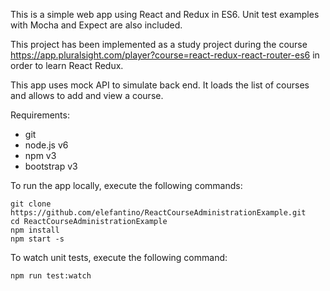 This is a simple web app using React and Redux in ES6. 
Unit test examples with Mocha and Expect are also included.

This project has been implemented as a study project during the course 
https://app.pluralsight.com/player?course=react-redux-react-router-es6 in order to learn 
React Redux. 

This app uses mock API to simulate back end. It loads the list of courses and allows to add 
and view a course.   

Requirements:
- git
- node.js v6
- npm v3
- bootstrap v3

To run the app locally, execute the following commands:
```
git clone https://github.com/elefantino/ReactCourseAdministrationExample.git
cd ReactCourseAdministrationExample
npm install
npm start -s
```

To watch unit tests, execute the following command:
```
npm run test:watch
```